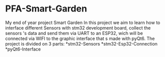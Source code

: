 # PFA-Smart-Garden
My end of year project Smart Garden
In this project we aim to learn how to interface different Sensors with stm32 development board,
collect the sensors 's data and send them via UART to an ESP32,
wich will be connected via WIFI to the graphic interface that s made with pyQt6.
The project is divided on 3 parts:
  *stm32-Sensors
  *stm32-Esp32-Connection
  *pyQt6-Interface
